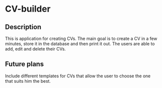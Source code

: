 # CV-builder

## Description

This is application for creating CVs. The main goal is to create a CV in a few minutes, store it in the database and then print it out. The users are able to add, edit and delete their CVs.

## Future plans

Include different templates for CVs that allow the user to choose the one that suits him the best.



